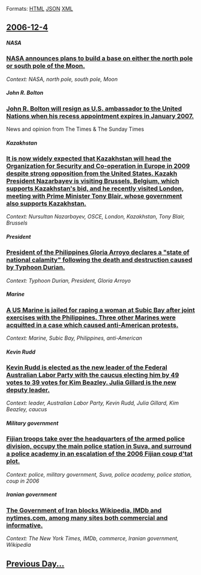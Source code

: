 
Formats: [HTML](2006/12/4/index.html)  [JSON](2006/12/4/index.json)  [XML](2006/12/4/index.xml)  

## [2006-12-4](/news/2006/12/4/index.md)

##### NASA
### [ NASA announces plans to build a base on either the north pole or south pole of the Moon. ](/news/2006/12/4/nasa-announces-plans-to-build-a-base-on-either-the-north-pole-or-south-pole-of-the-moon.md)
_Context: NASA, north pole, south pole, Moon_

##### John R. Bolton
### [ John R. Bolton will resign as U.S. ambassador to the United Nations when his recess appointment expires in January 2007. ](/news/2006/12/4/john-r-bolton-will-resign-as-u-s-ambassador-to-the-united-nations-when-his-recess-appointment-expires-in-january-2007.md)
News and opinion from The Times &amp; The Sunday Times

##### Kazakhstan
### [ It is now widely expected that Kazakhstan will head the Organization for Security and Co-operation in Europe in 2009 despite strong opposition from the United States. Kazakh President Nazarbayev is visiting Brussels, Belgium, which supports Kazakhstan's bid, and he recently visited London, meeting with Prime Minister Tony Blair, whose government also supports Kazakhstan. ](/news/2006/12/4/it-is-now-widely-expected-that-kazakhstan-will-head-the-organization-for-security-and-co-operation-in-europe-in-2009-despite-strong-opposit.md)
_Context: Nursultan Nazarbayev, OSCE, London, Kazakhstan, Tony Blair, Brussels_

##### President
### [ President of the Philippines Gloria Arroyo declares a "state of national calamity" following the death and destruction caused by Typhoon Durian. ](/news/2006/12/4/president-of-the-philippines-gloria-arroyo-declares-a-state-of-national-calamity-following-the-death-and-destruction-caused-by-typhoon-du.md)
_Context: Typhoon Durian, President, Gloria Arroyo_

##### Marine
### [ A US Marine is jailed for raping a woman at Subic Bay after joint exercises with the Philippines. Three other Marines were acquitted in a case which caused anti-American protests. ](/news/2006/12/4/a-us-marine-is-jailed-for-raping-a-woman-at-subic-bay-after-joint-exercises-with-the-philippines-three-other-marines-were-acquitted-in-a-c.md)
_Context: Marine, Subic Bay, Philippines, anti-American_

##### Kevin Rudd
### [ Kevin Rudd is elected as the new leader of the Federal Australian Labor Party with the caucus electing him by 49 votes to 39 votes for Kim Beazley. Julia Gillard is the new deputy leader. ](/news/2006/12/4/kevin-rudd-is-elected-as-the-new-leader-of-the-federal-australian-labor-party-with-the-caucus-electing-him-by-49-votes-to-39-votes-for-kim.md)
_Context: leader, Australian Labor Party, Kevin Rudd, Julia Gillard, Kim Beazley, caucus_

##### Military government
### [ Fijian troops take over the headquarters of the armed police division, occupy the main police station in Suva, and surround a police academy in an escalation of the 2006 Fijian coup d'tat plot. ](/news/2006/12/4/fijian-troops-take-over-the-headquarters-of-the-armed-police-division-occupy-the-main-police-station-in-suva-and-surround-a-police-academ.md)
_Context: police, military government, Suva, police academy, police station, coup in 2006_

##### Iranian government
### [ The Government of Iran blocks Wikipedia, IMDb and nytimes.com, among many sites both commercial and informative. ](/news/2006/12/4/the-government-of-iran-blocks-wikipedia-imdb-and-nytimes-com-among-many-sites-both-commercial-and-informative.md)
_Context: The New York Times, IMDb, commerce, Iranian government, Wikipedia_

## [Previous Day...](/news/2006/12/3/index.md)

